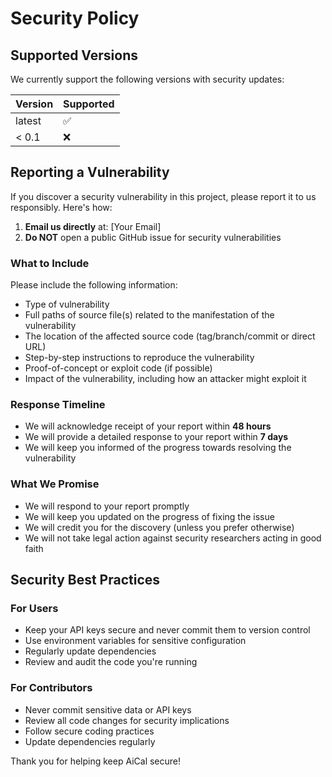# Security Policy

## Supported Versions

We currently support the following versions with security updates:

| Version | Supported          |
| ------- | ------------------ |
| latest  | :white_check_mark: |
| < 0.1   | :x:                |

## Reporting a Vulnerability

If you discover a security vulnerability in this project, please report it to us responsibly. Here's how:

1. **Email us directly** at: [Your Email]
2. **Do NOT** open a public GitHub issue for security vulnerabilities

### What to Include

Please include the following information:

- Type of vulnerability
- Full paths of source file(s) related to the manifestation of the vulnerability
- The location of the affected source code (tag/branch/commit or direct URL)
- Step-by-step instructions to reproduce the vulnerability
- Proof-of-concept or exploit code (if possible)
- Impact of the vulnerability, including how an attacker might exploit it

### Response Timeline

- We will acknowledge receipt of your report within **48 hours**
- We will provide a detailed response to your report within **7 days**
- We will keep you informed of the progress towards resolving the vulnerability

### What We Promise

- We will respond to your report promptly
- We will keep you updated on the progress of fixing the issue
- We will credit you for the discovery (unless you prefer otherwise)
- We will not take legal action against security researchers acting in good faith

## Security Best Practices

### For Users

- Keep your API keys secure and never commit them to version control
- Use environment variables for sensitive configuration
- Regularly update dependencies
- Review and audit the code you're running

### For Contributors

- Never commit sensitive data or API keys
- Review all code changes for security implications
- Follow secure coding practices
- Update dependencies regularly

Thank you for helping keep AiCal secure!
